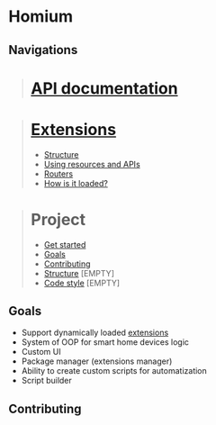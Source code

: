 # Homium

## Navigations

> # [API documentation](docs/api/README.md)

> # [Extensions](docs/extensions/README.md)
>
>* [Structure](docs/extensions/structure.md)
>* [Using resources and APIs](docs/extensions/using-resources-and-apis.md)
>* [Routers](docs/extensions/routers.md)
>* [How is it loaded?](docs/extensions/README.md#how-is-it-loaded)

> # Project
>
> * [Get started](docs/project/get-start.md)
> * [Goals](#goals)
> * [Contributing](#contributing)
> * [Structure](docs/project/structure.md) [EMPTY]
> * [Code style](docs/project/code-style.md) [EMPTY]

## Goals

* Support dynamically loaded [extensions](docs/extensions/README.md)
* System of OOP for smart home devices logic
* Custom UI
* Package manager (extensions manager)
* Ability to create custom scripts for automatization
* Script builder

## Contributing
